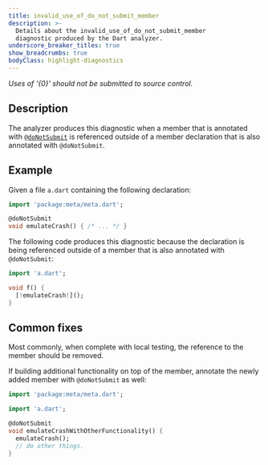 ```yaml
---
title: invalid_use_of_do_not_submit_member
description: >-
  Details about the invalid_use_of_do_not_submit_member
  diagnostic produced by the Dart analyzer.
underscore_breaker_titles: true
show_breadcrumbs: true
bodyClass: highlight-diagnostics
---
```


_Uses of '{0}' should not be submitted to source control._

## Description

The analyzer produces this diagnostic when a member that is annotated with
[`@doNotSubmit`][meta-doNotSubmit] is referenced outside of a member
declaration that is also annotated with `@doNotSubmit`.

## Example

Given a file `a.dart` containing the following declaration:

```dart
import 'package:meta/meta.dart';

@doNotSubmit
void emulateCrash() { /* ... */ }
```

The following code produces this diagnostic because the declaration is
being referenced outside of a member that is also annotated with
`@doNotSubmit`:

```dart
import 'a.dart';

void f() {
  [!emulateCrash!]();
}
```

## Common fixes

Most commonly, when complete with local testing, the reference to the
member should be removed.

If building additional functionality on top of the member, annotate the
newly added member with `@doNotSubmit` as well:

```dart
import 'package:meta/meta.dart';

import 'a.dart';

@doNotSubmit
void emulateCrashWithOtherFunctionality() {
  emulateCrash();
  // do other things.
}
```

[meta-doNotSubmit]: https://pub.dev/documentation/meta/latest/meta/doNotSubmit-constant.html
